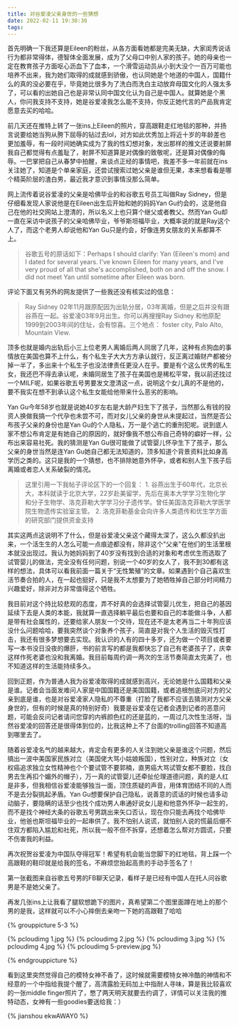```yaml
---
title: 对谷爱凌父亲身世的一些猜想
date: 2022-02-11 19:30:30
tags:
---
```


首先明确一下我还算是Eileen的粉丝，从各方面看她都是完美无缺，大家闺秀说话行为都非常得体，德智体全面发展，成为了父母口中别人家的孩子。她的母亲也一定在教育孩子方面呕心沥血下了血本，一个滑雪运动员从小到大没个一百万可能也培养不出来，我为她们取得的成就感到骄傲，也认同她是个地道的中国人，国籍什么的真的没必要在乎，毕竟她比很多为了洗白而洗白主动放弃母国文化的人强太多了，可以看的出她自己也是非常认同中国文化认为自己是中国人。就算她是个黑人，你问我支持不支持，她是谷爱凌我怎么能不支持，你反正她代言的产品我肯定愿意去买的哈哈。

<!-- more -->

前几天还在推特上转了一张ins上Eileen的照片，穿高跟鞋走红地毯的那种，并扬言说要给她当狗从胯下屈辱的钻过去lol，对方如此优秀加上将近十岁的年龄差也更加羞辱，有一段时间她确实成为了我的性幻想对象，发出那样的推文还说要射屏我自己都觉得有点羞耻了，射屏不知道算是对偶像的致敬呢，还是算对偶像的侮辱。一巴掌把自己从春梦中拍醒，来谈点正经的事情吧，我差不多一年前就在ins关注她了，知道是个单亲家庭，还尝试搜索过她父亲是谁但无果，本来想看看是哪个精英阶层的渣白男，最近我才意识到事情没那么简单。


网上流传着说谷爱凌的父亲是哈佛毕业的和谷歌五号员工叫做Ray Sidney，但是仔细看发现人家说他是在Eileen出生后开始和她的妈妈Yan Gu约会的，这是他自己在他的社交网站上澄清的，所以名义上也只算个继父或者教父。然而Yan Gu却一直在采访中说孩子的父亲哈佛毕业，爷爷斯坦福毕业，大概率说的就是Ray这个人了，而这个老男人却说他和Yan Gu只是约会，好像连男女朋友的关系都算不上。

>谷歌五号的原话如下：Perhaps I should clarify: Yan (Eileen's mom) and I dated for several years. I've known Eileen for many years, and I've very proud of all that she's accomplished, both on and off the snow. I did not meet Yan until sometime after Eileen was born.

评论下面又有另外的网友提供了一些我还没有核实过的信息：
>Ray Sidney 02年11月跟原配因为出轨分居，03年离婚，但是之后并没有跟谷燕在一起。谷爱凌03年9月出生。你可以再搜搜Ray Sidney 和他原配1999到2003年间的住址，会有惊喜。三个地点： foster city, Palo Alto, Mountain View.  

顶多也就是婚内出轨后小三上位老男人离婚后两人同居了几年，这种有点狗血的事情放在美国也算不上什么，有个私生子大大方方承认就行，反正离过婚财产都被分掉一半了，多出来十个私生子也没法律责任更没人在乎。要是有个这么优秀的私生女，我还巴不得去承认呢，未婚同居生了孩子在美国也是稀松平常，我以前还找过一个MILF呢，如果谷歌五号男要发文澄清这一点，说明这个女儿真的不是他的，要不我实在想不到承认这个私生女能给他带来什么恶劣的影响。

Yan Gu今年58岁也就是说她40岁左右是大龄产妇生下了孩子，当然那么有钱的投资人换做我搞一个代孕也未尝不可，而对女儿父亲的身世从未提起过，当然是否公布孩子父亲的身份也是Yan Gu的个人隐私，万一是个逃亡的重刑犯呢。说到底人家不想公布肯定是有她自己的原因的，就好像我不想公布自己奇特的癖好一样，公布出来容易社死。我的猜测是Yan Gu很可能做了试管婴儿怀孕生下了孩子，那么父亲的身世当然是连Yan Gu她自己都无法知道的，顶多知道个背景资料比如身高学历之类的。这只是我的一个猜想，也不排除她意外怀孕，或者和别人生下孩子后离婚或者恋人关系破裂的情况。

>这里引用一下我帖子评论区下的一个回复：
	1. 谷燕出生于60年代，北京长大，本科就读于北京大学，22岁赴美留学，先后在奥本大学学习生物化学和分子生物学、洛克菲勒大学学习分子遗传学。曾任美国洛克菲勒大学医学院生物遗传实验室主管。
	2. 洛克菲勒基金会向许多人类遗传和优生学方面的研究部门提供资金支持

其实这两点这说明不了什么，但是谷爱凌父亲这个藏得太深了，这么久都没扒出来，一个活生生的人怎么可能一点痕迹都没有，除非这个"父亲"在他们的生活里根本就没出现过。我认为她妈妈到了40岁没有找到合适的对象和考虑优生而选取了试管婴儿的做法，完全没有任何问题，别说一个40岁的女人了，我不到30都有这样的想法，具体可以看我前面一篇关于“无性繁殖”的文章。如果遇到个自己喜欢生活节奏合拍的人，在一起也挺好，只是我不太想要为了她牺牲掉自己部分时间精力兴趣爱好，除非对方非常值得这个牺牲。

我目前对这个持比较悲观的态度，弄不好真的会选择试管婴儿优生，把自己的基因延续下去是人类的本能，我就算一直选择躺平最后也要和自己的本能做斗争，人都是带有社会属性的，还要给家人朋友一个交待，现在还不是太老再当二十年狗应该没什么问题哈哈，要我突然谈个对象养个孩子，简直是对我个人生活的毁灭性打击，我还有很多梦想要去实现。我认识的人有的四十多岁，还为做一个项目或者要写一本书没日没夜的爆肝，书的前言写的都是我都快忘了自己有老婆孩子了，庆幸这样作死老婆也没和我离婚。我目前每周约调一两次的生活节奏简直太完美了，也不知道这样的生活能持续多久。

回到正题，作为普通人我为谷爱凌取得的成就感到高兴，无论她是什么国籍和父亲是谁。记者会当面发难问人家是中国国籍还是美国国籍，或者追根刨底问对方的父亲到底是谁，也是对谷爱凌家人隐私的不尊重（打脸了我都不应该去猜测对方父亲身世的，但有的时候是真的特别好奇）我要是谷爱凌在记者会遇到记者的恶意问题，可能会反问记者请问您穿的内裤颜色红的还是蓝的，一周过几次性生活呀，当然谷爱凌的回答还是很得体到位的，比我这种上不了台面的trolling回答不知道高到哪里去了。

随着谷爱凌名气的越来越大，肯定会有更多的人关注到她父亲是谁这个问题，然后搞出一波中美国家民族对立（美国佬大骂小姑娘叛国），性别对立，种族对立（女权癌追求独立女性精神也个个要试管不要郭楠，直男癌大骂试管女都不要脸，找白男去生再扣个媚外的帽子），万一真的试管婴儿还牵扯伦理道德问题，真的是人红是非多，但我相信谷爱凌能够独当一面，顶住质疑的声音，用体育团结不同的人而不是去分裂挑起矛盾。Yan Gu想要保护自己隐私，说善意的谎话的时候也请多动动脑子，要隐瞒的话至少也找个成功男人串通好说女儿是和他意外怀孕一起生的，而不是找个神经大条的谷歌五号男跳出来矢口否认，现在你只能去再找个哈佛毕业，他爸也斯坦福毕业的一起串供了。我不怕别人说谎，就怕别人说的慌最后绷不住双方都陷入尴尬和社死，所以我一般不但不拆穿，还想着怎么帮对方圆谎，只要不伤害我的利益。

再次祝贺谷爱凌为中国队夺得冠军！希望有机会能当您脚下的红地毯，背上踩一个高跟鞋的鞋印就是给我的签名，不麻烦您抬起高贵的手动手签名了！


第一张截图来自谷歌五号男的FB聊天记录，看样子是已经有中国人在托人问谷歌男是不是她父亲了。

再发几张ins上让我看了腿软想跪下的图片，真希望第二个图里面蹲在地上的那个男的是我，这样就可以不小心摔倒去亲吻一下她的高跟鞋了哈哈

{% grouppicture 5-3 %}

{% pcloudimg 1.jpg %}
{% pcloudimg 2.jpg %}
{% pcloudimg 3.jpg %}
{% pcloudimg 4.jpg %}
{% pcloudimg 5-preview.jpg %}

{% endgrouppicture %}

看到这里突然觉得自己的模特女神不香了，这时候就需要模特女神冷酷的神情和不经意的一个中指给我提个醒了，高清露脸无码加上中指耐人寻味，算是我比较喜欢的一张middle finger照片了，憋了两天明天就要去约调了，详情可以关注我的推特动态，女神有一些goodies要送给我：）

{% jianshou ekwAWAY0 %}

